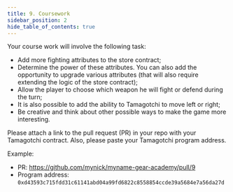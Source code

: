 ```yaml
---
title: 9. Coursework
sidebar_position: 2
hide_table_of_contents: true
---
```


Your course work will involve the following task:

- Add more fighting attributes to the store contract;
- Determine the power of these attributes. You can also add the opportunity to upgrade various attributes (that will also require extending the logic of the store contract);
- Allow the player to choose which weapon he will fight or defend during the turn;
- It is also possible to add the ability to Tamagotchi to move left or right;
- Be creative and think about other possible ways to make the game more interesting.

Please attach a link to the pull request (PR) in your repo with your Tamagotchi contract. Also, please paste your Tamagotchi program address.

Example:

- PR: <https://github.com/mynick/myname-gear-academy/pull/9>
- Program address: `0xd43593c715fdd31c61141abd04a99fd6822c8558854ccde39a5684e7a56da27d`
